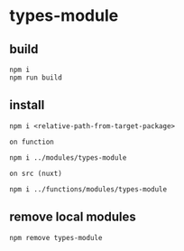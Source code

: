 # types-module

## build
    npm i
    npm run build
    
## install
    npm i <relative-path-from-target-package>

`on function`
    
    npm i ../modules/types-module

`on src (nuxt)`
   
    npm i ../functions/modules/types-module

## remove local modules
    npm remove types-module
